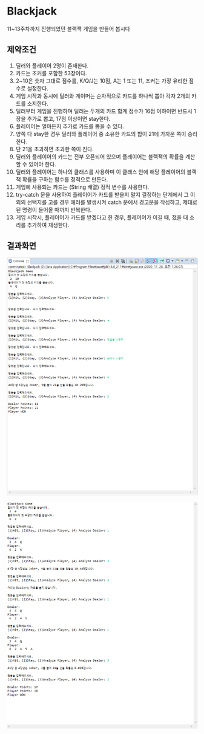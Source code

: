 # Blackjack

11~13주차까지 진행되었던 블랙잭 게임을 만들어 봅시다

## 제약조건

1. 딜러와 플레이어 2명이 존재한다.
2. 카드는 조커를 포함한 53장이다.
3. 2~10은 숫자 그대로 점수를, K/Q/J는 10점, A는 1 또는 11, 조커는 가장 유리한 점수로 설정한다.
4. 게임 시작과 동시에 딜러와 게이머는 순차적으로 카드를 하나씩 뽑아 각자 2개의 카드를 소지한다.
5. 딜러부터 게임을 진행하며 딜러는 두개의 카드 합계 점수가 16점 이하이면 반드시 1장을 추가로 뽑고, 17점 이상이면 stay한다.
6. 플레이어는 얼마든지 추가로 카드를 뽑을 수 있다.
7. 양쪽 다 stay한 경우 딜러와 플레이어 중 소유한 카드의 합이 21에 가까운 쪽이 승리한다.
8. 단 21을 초과하면 초과한 쪽이 진다.
9. 딜러와 플레이어의 카드는 전부 오픈되어 있으며 플레이어는 블랙잭의 확률을 계산할 수 있어야 한다.
10. 딜러와 플레이어는 하나의 클래스를 사용하며 이 클래스 안에 해당 플레이어의 블랙잭 확률을 구하는 함수를 정적으로 만든다.
11. 게임에 사용되는 카드는 (String 배열) 정적 변수를 사용한다.
12. try-catch 문을 사용하여 플레이어가 카드를 받을지 말지 결정하는 단계에서 그 이외의 선택지를 고를 경우 에러를 발생시켜 catch 문에서 경고문을 작성하고, 제대로 된 명령이 들어올 때까지 반복한다.
13. 게임 시작시, 플레이어가 카드를 받겠다고 한 경우, 플레이어가 이길 때, 졌을 때 소리를 추가하여 재생한다.

## 결과화면

![result](./result/result1.png)

![result](./result/result2.png)
